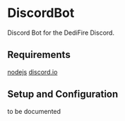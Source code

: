 # DiscordBot
Discord Bot for the DediFire Discord.

## Requirements

[nodejs](<https://nodejs.org>)
[discord.io](<https://github.com/izy521/discord.io>)

## Setup and Configuration

to be documented
